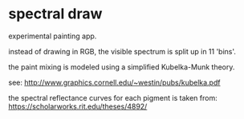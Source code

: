 # spectral draw
 
experimental painting app.

instead of drawing in RGB, the visible spectrum is split up in 11 'bins'. 

the paint mixing is modeled using a simplified Kubelka-Munk theory.

see: http://www.graphics.cornell.edu/~westin/pubs/kubelka.pdf

the spectral reflectance curves for each pigment is taken from:
https://scholarworks.rit.edu/theses/4892/
